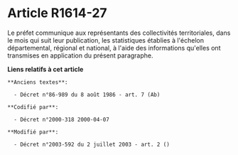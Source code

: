 # Article R1614-27

Le préfet communique aux représentants des collectivités territoriales, dans le mois qui suit leur publication, les
statistiques établies à l'échelon départemental, régional et national, à l'aide des informations qu'elles ont transmises en
application du présent paragraphe.

**Liens relatifs à cet article**

	**Anciens textes**:

	  - Décret n°86-989 du 8 août 1986 - art. 7 (Ab)

	**Codifié par**:

	  - Décret n°2000-318 2000-04-07

	**Modifié par**:

	  - Décret n°2003-592 du 2 juillet 2003 - art. 2 ()
